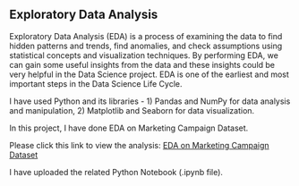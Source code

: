 ## Exploratory Data Analysis


Exploratory Data Analysis (EDA) is a process of examining the data to find hidden patterns and trends, find anomalies, and check assumptions using statistical concepts and visualization techniques. By performing EDA, we can gain some useful insights from the data and these insights could be very helpful in the Data Science project. EDA is one of the earliest and most important steps in the Data Science Life Cycle.  

I have used Python and its libraries -   1) Pandas and NumPy for data analysis and manipulation, 2) Matplotlib and Seaborn for data visualization.       
 
In this project, I have done EDA on Marketing Campaign Dataset.     

Please click this link to view the analysis: [EDA on Marketing Campaign Dataset](https://github.com/rakeshbangla41/exploratory_data_analysis/tree/main/EDA%20on%20Marketing%20Campaign%20Dataset)  

I have uploaded the related Python Notebook (.ipynb file).  

